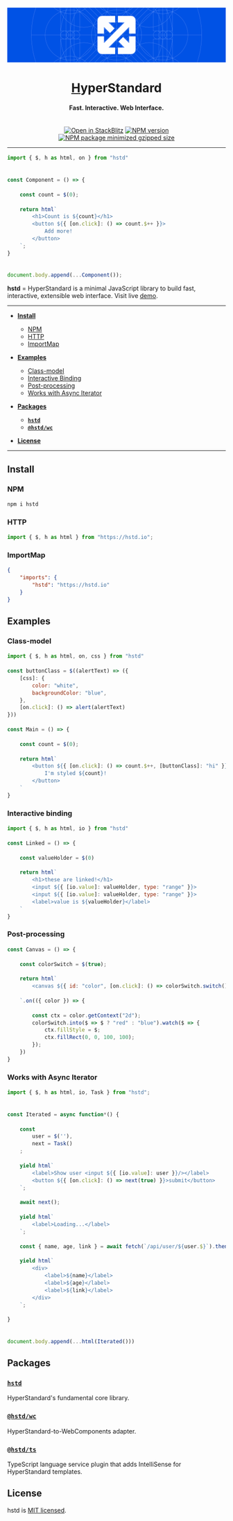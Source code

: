 ![HyperStandard Main Image](./docs/resources/hstd-readme-header.svg)
<h1 align="center"><a href="https://hstd.io">H</a>yperStandard</h3>
<h4 align="center">Fast. Interactive. Web Interface.</h4>
<br>

<div align="center">
  <a href="https://stackblitz.com/edit/vitejs-vite-vcga6uwx?file=main.js"><img src="https://developer.stackblitz.com/img/open_in_stackblitz_small.svg" alt="Open in StackBlitz"></a>
  <a href="https://www.npmjs.com/package/hstd"><img src="https://img.shields.io/npm/v/hstd?logo=npm&color=%23CC3534" alt="NPM version"></a>
  <a href="https://bundlephobia.com/package/hstd"><img src="https://img.shields.io/bundlejs/size/hstd?logo=stackblitz" alt="NPM package minimized gzipped size"></a>
</div>

---

```javascript
import { $, h as html, on } from "hstd"


const Component = () => {

    const count = $(0);

    return html`
        <h1>Count is ${count}</h1>
        <button ${{ [on.click]: () => count.$++ }}>
            Add more!
        </button>
    `;
}


document.body.append(...Component());
```

**hstd** = HyperStandard is a minimal JavaScript library to build fast, interactive, extensible web interface.
Visit live [demo](https://stackblitz.com/edit/web-platform-wikgugv3?devToolsHeight=33&file=src%2FApp.js).

---
- **[Install](#install)**
    + [NPM](#npm)
    + [HTTP](#http)
    + [ImportMap](#importmap)

- **[Examples](#examples)**
    + [Class-model](#class-model)
    + [Interactive Binding](#interactive-binding)
    + [Post-processing](#post-processing)
    + [Works with Async Iterator](#works-with-async-iterator)

- **[Packages](#packages)**
    + [**```hstd```**](./pkg/hstd)
    + [**```@hstd/wc```**](./pkg/wc)
- **[License](#license)**

---

## Install

### NPM
```sh
npm i hstd
```

### HTTP
```javascript
import { $, h as html } from "https://hstd.io";
```

### ImportMap
```json
{
    "imports": {
        "hstd": "https://hstd.io"
    }
}
```

## Examples

### Class-model
```javascript
import { $, h as html, on, css } from "hstd"

const buttonClass = $((alertText) => ({
    [css]: {
        color: "white",
        backgroundColor: "blue",
    },
    [on.click]: () => alert(alertText)
}))

const Main = () => {

    const count = $(0);

    return html`
        <button ${{ [on.click]: () => count.$++, [buttonClass]: "hi" }}>
            I'm styled ${count}!
        </button>
    `
}
```

### Interactive binding
```javascript
import { $, h as html, io } from "hstd"

const Linked = () => {

    const valueHolder = $(0)

    return html`
        <h1>these are linked!</h1>
        <input ${{ [io.value]: valueHolder, type: "range" }}>
        <input ${{ [io.value]: valueHolder, type: "range" }}>
        <label>value is ${valueHolder}</label>
    `
}
```

### Post-processing
```javascript
const Canvas = () => {

    const colorSwitch = $(true);

    return html`
        <canvas ${{ id: "color", [on.click]: () => colorSwitch.switch() }}></canvas>

    `.on(({ color }) => {

        const ctx = color.getContext("2d");
        colorSwitch.into($ => $ ? "red" : "blue").watch($ => {
            ctx.fillStyle = $;
            ctx.fillRect(0, 0, 100, 100);
        });
    })
}
```

### Works with Async Iterator
```javascript
import { $, h as html, io, Task } from "hstd";


const Iterated = async function*() {

    const
        user = $(''),
        next = Task()
    ;

    yield html`
        <label>Show user <input ${{ [io.value]: user }}/></label>
        <button ${{ [on.click]: () => next(true) }}>submit</button>
    `;

    await next();

    yield html`
        <label>Loading...</label>
    `;
    
    const { name, age, link } = await fetch(`/api/user/${user.$}`).then(res => res.json());

    yield html`
        <div>
            <label>${name}</label>
            <label>${age}</label>
            <label>${link}</label>
        </div>
    `;

}


document.body.append(...html(Iterated()))
```

## Packages

### [```hstd```](./pkg/lib/hstd)
HyperStandard's fundamental core library.
### [```@hstd/wc```](./pkg/lib/@hstd/wc)
HyperStandard-to-WebComponents adapter.
### [```@hstd/ts```](./pkg/lib/@hstd/ts)
TypeScript language service plugin that adds IntelliSense for HyperStandard templates.

## License

hstd is [MIT licensed](LICENSE).
